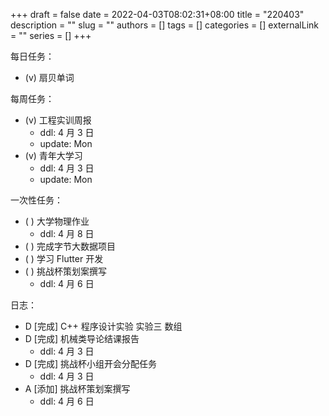 +++ 
draft = false
date = 2022-04-03T08:02:31+08:00
title = "220403"
description = ""
slug = ""
authors = []
tags = []
categories = []
externalLink = ""
series = []
+++

每日任务：
- (v) 扇贝单词

每周任务：
- (v) 工程实训周报
    - ddl: 4 月 3 日
    - update: Mon
- (v) 青年大学习
    - ddl: 4 月 3 日
    - update: Mon

一次性任务：
- ( ) 大学物理作业
    - ddl: 4 月 8 日
- ( ) 完成字节大数据项目
- ( ) 学习 Flutter 开发
- ( ) 挑战杯策划案撰写
    - ddl: 4 月 6 日 

日志：
- D [完成] C++ 程序设计实验 实验三 数组
- D [完成] 机械类导论结课报告
    - ddl: 4 月 3 日
- D [完成] 挑战杯小组开会分配任务
    - ddl: 4 月 3 日
- A [添加] 挑战杯策划案撰写
    - ddl: 4 月 6 日 